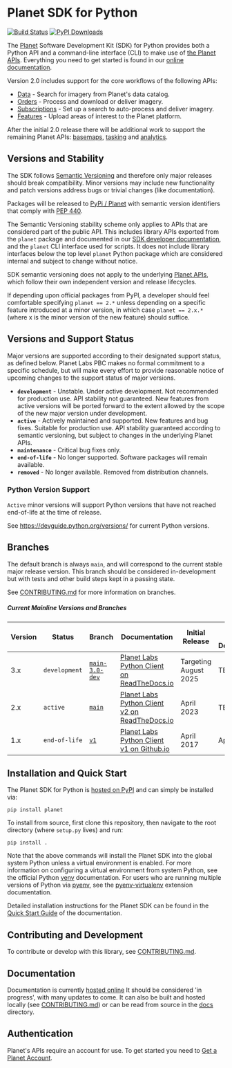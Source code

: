 # Planet SDK for Python

[![Build Status](https://github.com/planetlabs/planet-client-python/actions/workflows/test.yml/badge.svg?branch=main)](https://github.com/planetlabs/planet-client-python/actions/workflows/test.yml)
[![PyPI Downloads](https://static.pepy.tech/badge/planet)](https://pepy.tech/projects/planet)

The [Planet](https://planet.com) Software Development Kit (SDK) for Python
provides both a Python API and a command-line interface (CLI)
to make use of [the Planet APIs](https://docs.planet.com/develop/apis/).
Everything you need to get started is found in our
[online documentation](https://planet-sdk-for-python.readthedocs.io/en/latest/).

Version 2.0 includes support for the core workflows of the following APIs:

* [Data](https://docs.planet.com/develop/apis/data/) - Search for imagery from Planet's data catalog.
* [Orders](https://docs.planet.com/develop/apis/orders/) - Process and download or deliver imagery.
* [Subscriptions](https://docs.planet.com/develop/apis/subscriptions/) - Set up a search to auto-process and deliver imagery.
* [Features](https://docs.planet.com/develop/apis/features/) - Upload areas of interest to the Planet platform.

After the initial 2.0 release there will be additional work to support the
remaining Planet APIs: [basemaps](https://docs.planet.com/develop/apis/basemaps/),
[tasking](https://docs.planet.com/develop/apis/tasking/) and
[analytics](https://docs.planet.com/develop/apis/analytics/).

## Versions and Stability

The SDK follows [Semantic Versioning](https://semver.org/spec/v2.0.0.html) and therefore only major releases
should break compatibility. Minor versions may include new functionality and
patch versions address bugs or trivial changes (like documentation).

Packages will be released to [PyPi / Planet](https://pypi.org/project/planet/)
with semantic version identifiers that comply with [PEP 440](https://peps.python.org/pep-0440/).

The Semantic Versioning stability scheme only applies to APIs that
are considered part of the public API.  This includes library APIs exported
from the `planet` package and documented in our
[SDK developer documentation](https://planet-sdk-for-python.readthedocs.io/en/latest/),
and the `planet` CLI interface used for scripts.  It does not include
library interfaces below the top level `planet` Python package which are
considered internal and subject to change without notice.

SDK semantic versioning does not apply to the underlying
[Planet APIs](https://docs.planet.com/develop/apis/),
which follow their own independent version and release lifecycles.

If depending upon official packages from PyPI, a developer should feel
comfortable specifying `planet == 2.*` unless depending on a specific feature
introduced at a minor version, in which case `planet == 2.x.*` (where x is the
minor version of the new feature) should suffice.

## Versions and Support Status

Major versions are supported according to their designated support status,
as defined below.  Planet Labs PBC makes no formal commitment
to a specific schedule, but will make every effort to provide reasonable
notice of upcoming changes to the support status of major versions.

* **`development`** - Unstable. Under active development.  Not recommended
  for production use.  API stability not guaranteed.  New features from active
  versions will be ported forward to the extent allowed by the scope of the
  new major version under development.
* **`active`** - Actively maintained and supported. New features and bug fixes.
  Suitable for production use.  API stability guaranteed according to semantic
  versioning, but subject to changes in the underlying Planet APIs.
* **`maintenance`** - Critical bug fixes only.
* **`end-of-life`** - No longer supported.  Software packages will remain available.
* **`removed`** - No longer available.  Removed from distribution channels.

### Python Version Support
`Active` minor versions will support Python versions that have not reached
end-of-life at the time of release.

See https://devguide.python.org/versions/ for current Python versions.

## Branches

The default branch is always `main`, and will correspond to the current stable
major release version. This branch should be considered in-development but
with tests and other build steps kept in a passing state.

See [CONTRIBUTING.md](CONTRIBUTING.md#branches) for more information on branches.

##### Current Mainline Versions and Branches

| Version | Status        | Branch                                                                                 | Documentation                                                                                                | Initial Release       | End of Active Development | End of Maintenance | Notes                                                                                           |
|---------|---------------|----------------------------------------------------------------------------------------|--------------------------------------------------------------------------------------------------------------|-----------------------|---------------------------|--------------------|-------------------------------------------------------------------------------------------------|
| 3.x     | `development` | [`main-3.0-dev`](https://github.com/planetlabs/planet-client-python/tree/main-3.0-dev) | [Planet Labs Python Client on ReadTheDocs.io](https://planet-sdk-for-python.readthedocs.io/en/latest/)       | Targeting August 2025 | TBD                       | TBD                | See [3.0.0 Release Milestone](https://github.com/planetlabs/planet-client-python/milestone/31). |
| 2.x     | `active`      | [`main`](https://github.com/planetlabs/planet-client-python/tree/main)                 | [Planet Labs Python Client v2 on ReadTheDocs.io](https://planet-sdk-for-python-v2.readthedocs.io/en/latest/) | April 2023            | TBD                       | TBD                |                                                                                                 |
| 1.x     | `end-of-life` | [`v1`](https://github.com/planetlabs/planet-client-python/tree/v1)                     | [Planet Labs Python Client v1 on Github.io](https://planetlabs.github.io/planet-client-python/)              | April 2017            | April 2023                | TBD                |                                                                                                 |

## Installation and Quick Start

The Planet SDK for Python is [hosted on PyPI](https://pypi.org/project/planet/) and can simply be installed via:

```console
pip install planet
```

To install from source, first clone this repository, then navigate to the root directory (where `setup.py` lives) and run:

```console
pip install .
```

Note that the above commands will install the Planet SDK into the global system Python unless a virtual environment is enabled.  For more information on configuring a virtual environment from system Python, see the official Python [venv](https://docs.python.org/3/library/venv.html) documentation.  For users who are running multiple versions of Python via [pyenv](https://github.com/pyenv/pyenv), see the [pyenv-virtualenv](https://github.com/pyenv/pyenv-virtualenv) extension documentation.

Detailed installation instructions for the Planet SDK can be found in the [Quick Start Guide](https://planet-sdk-for-python.readthedocs.io/en/latest/get-started/quick-start-guide/) of the documentation.

## Contributing and Development

To contribute or develop with this library, see [CONTRIBUTING.md](CONTRIBUTING.md).

## Documentation

Documentation is currently [hosted online](https://planet-sdk-for-python.readthedocs.io/en/latest/)
It should be considered 'in progress', with many updates to come. It can also
be built and hosted locally (see [CONTRIBUTING.md](CONTRIBUTING.md)) or can be
read from source in the [docs](/docs) directory.

## Authentication

Planet's APIs require an account for use. To get started you need to
[Get a Planet Account](https://planet-sdk-for-python.readthedocs.io/en/latest/get-started/get-your-planet-account/).
